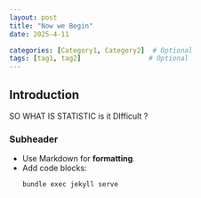 ```yaml
---
layout: post
title: "Now we Begin"
date: 2025-4-11

categories: [Category1, Category2]  # Optional
tags: [tag1, tag2]                 # Optional
---
```


## Introduction
SO WHAT IS STATISTIC is it DIfficult ?

### Subheader
- Use Markdown for **formatting**.
- Add code blocks:
  ```bash
  bundle exec jekyll serve
  ```